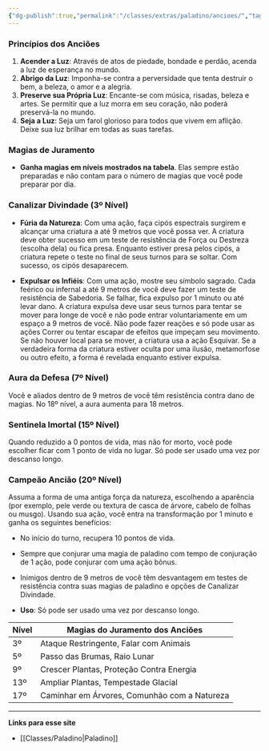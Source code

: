 ```yaml
---
{"dg-publish":true,"permalink":"/classes/extras/paladino/ancioes/","tags":["Sub-Classes","Paladino"],"created":"2024-07-26T08:48:18.706-03:00"}
---
```



### **Princípios dos Anciões**

1. **Acender a Luz**: Através de atos de piedade, bondade e perdão, acenda a luz de esperança no mundo.
2. **Abrigo da Luz**: Imponha-se contra a perversidade que tenta destruir o bem, a beleza, o amor e a alegria.
3. **Preserve sua Própria Luz**: Encante-se com música, risadas, beleza e artes. Se permitir que a luz morra em seu coração, não poderá preservá-la no mundo.
4. **Seja a Luz**: Seja um farol glorioso para todos que vivem em aflição. Deixe sua luz brilhar em todas as suas tarefas.

### **Magias de Juramento**

- **Ganha magias em níveis mostrados na tabela**. Elas sempre estão preparadas e não contam para o número de magias que você pode preparar por dia.

### **Canalizar Divindade** (3º Nível)

- **Fúria da Natureza**: Com uma ação, faça cipós espectrais surgirem e alcançar uma criatura a até 9 metros que você possa ver. A criatura deve obter sucesso em um teste de resistência de Força ou Destreza (escolha dela) ou fica presa. Enquanto estiver presa pelos cipós, a criatura repete o teste no final de seus turnos para se soltar. Com sucesso, os cipós desaparecem.

- **Expulsar os Infiéis**: Com uma ação, mostre seu símbolo sagrado. Cada feérico ou infernal a até 9 metros de você deve fazer um teste de resistência de Sabedoria. Se falhar, fica expulso por 1 minuto ou até levar dano. A criatura expulsa deve usar seus turnos para tentar se mover para longe de você e não pode entrar voluntariamente em um espaço a 9 metros de você. Não pode fazer reações e só pode usar as ações Correr ou tentar escapar de efeitos que impeçam seu movimento. Se não houver local para se mover, a criatura usa a ação Esquivar. Se a verdadeira forma da criatura estiver oculta por uma ilusão, metamorfose ou outro efeito, a forma é revelada enquanto estiver expulsa.

### **Aura da Defesa** (7º Nível)

Você e aliados dentro de 9 metros de você têm resistência contra dano de magias. No 18º nível, a aura aumenta para 18 metros.

### **Sentinela Imortal** (15º Nível)

Quando reduzido a 0 pontos de vida, mas não for morto, você pode escolher ficar com 1 ponto de vida no lugar. Só pode ser usado uma vez por descanso longo.

### **Campeão Ancião** (20º Nível)

Assuma a forma de uma antiga força da natureza, escolhendo a aparência (por exemplo, pele verde ou textura de casca de árvore, cabelo de folhas ou musgo). Usando sua ação, você entra na transformação por 1 minuto e ganha os seguintes benefícios:

- No início do turno, recupera 10 pontos de vida.
- Sempre que conjurar uma magia de paladino com tempo de conjuração de 1 ação, pode conjurar com uma ação bônus.
- Inimigos dentro de 9 metros de você têm desvantagem em testes de resistência contra suas magias de paladino e opções de Canalizar Divindade.

- **Uso**: Só pode ser usado uma vez por descanso longo.

| Nível | Magias do Juramento dos Anciões             |
|-------|---------------------------------------------|
| 3º    | Ataque Restringente, Falar com Animais       |
| 5º    | Passo das Brumas, Raio Lunar                |
| 9º    | Crescer Plantas, Proteção Contra Energia    |
| 13º   | Ampliar Plantas, Tempestade Glacial         |
| 17º   | Caminhar em Árvores, Comunhão com a Natureza|

___
**Links para esse site**
- [[Classes/Paladino\|Paladino]]